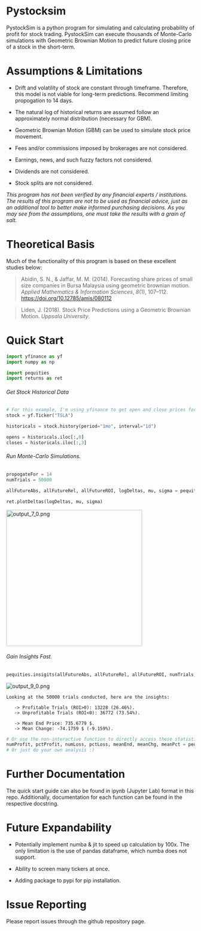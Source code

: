# Pystocksim

PystockSim is a python program for simulating and calculating probability of profit for stock trading. PystockSim can execute thousands of Monte-Carlo simulations with Geometric Brownian Motion to predict future closing price of a stock in the short-term.

# Assumptions & Limitations

- Drift and volatility of stock are constant through timeframe. Therefore, this model is not viable for long-term predictions. Recommend limiting propogation to 14 days.

- The natural log of historical returns are assumed follow an approximately normal distribution (necessary for GBM).

- Geometric Brownian Motion (GBM) can be used to simulate stock price movement.

- Fees and/or commissions imposed by brokerages are not considered.

- Earnings, news, and such fuzzy factors not considered.

- Dividends are not considered.

- Stock splits are not considered.

*This program has not been verified by any financial experts / institutions. The results of this program are not to be used as financial advice, just as an additional tool to better make informed purchasing decisions. As you may see from the assumptions, one must take the results with a grain of salt.*

# Theoretical Basis

Much of the functionality of this program is based on these excellent studies below:

> Abidin, S. N., & Jaffar, M. M. (2014). Forecasting share prices of small size companies in Bursa Malaysia using geometric brownian motion. *Applied Mathematics & Information Sciences*, *8*(1), 107–112. https://doi.org/10.12785/amis/080112

> Liden, J. (2018). Stock Price Predictions using a Geometric Brownian Motion. *Uppsala University*.

# Quick Start

```python
import yfinance as yf
import numpy as np

import pequities
import returns as ret
```

###### Get Stock Historical Data

```python
# For this example, I'm using yfinance to get open and close prices for Tesla stock.
stock = yf.Ticker("TSLA")
```

```python
historicals = stock.history(period="1mo", interval="1d")
```

```python
opens = historicals.iloc[:,0]
closes = historicals.iloc[:,3]
```

###### Run Monte-Carlo Simulations.

```python
propogateFor = 14
numTrials = 50000

allFutureAbs, allFutureRel, allFutureROI, logDeltas, mu, sigma = pequities.evaluate(opens, closes, propogateFor, numTrials)
```

```python
ret.plotDeltas(logDeltas, mu, sigma)
```

<img src="file:///C:/Users/aeros/Downloads/QuickStartGuide/output_7_0.png" title="" alt="output_7_0.png" width="363">

###### Gain Insights Fast.

```python
pequities.insigits(allFutureAbs, allFutureRel, allFutureROI, numTrials, propogateFor)![png](output_7_0.png)
```

![output_9_0.png](C:\Users\aeros\Downloads\QuickStartGuide\output_9_0.png)

```
Looking at the 50000 trials conducted, here are the insights:

   -> Profitable Trials (ROI>0): 13228 (26.46%).
   -> Unprofitable Trials (ROI<0): 36772 (73.54%).

   -> Mean End Price: 735.6779 $.
   -> Mean Change: -74.1759 $ (-9.159%).
```

```python
# Or use the non-interactive function to directly access these statistics:
numProfit, pctProfit, numLoss, pctLoss, meanEnd, meanChg, meanPct = pequities.stats(allFutureAbs, allFutureRel, allFutureROI, numTrials, propogateFor)
# Or just do your own analysis :)
```

# Further Documentation

The quick start guide can also be found in ipynb (Jupyter Lab) format in this repo. Additionally, documentation for each function can be found in the respective docstring.

# Future Expandability

- Potentially implement numba & jit to speed up calculation by 100x. The only limitation is the use of pandas dataframe, which numba does not support.

- Ability to screen many tickers at once.

- Adding package to pypi for pip installation.

# Issue Reporting

Please report issues through the github repository page.
